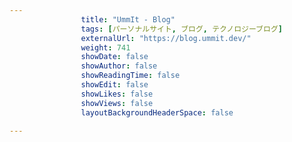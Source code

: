 ---
                title: "UmmIt - Blog"
                tags: [パーソナルサイト, ブログ, テクノロジーブログ]
                externalUrl: "https://blog.ummit.dev/"
                weight: 741
                showDate: false
                showAuthor: false
                showReadingTime: false
                showEdit: false
                showLikes: false
                showViews: false
                layoutBackgroundHeaderSpace: false
                ---

